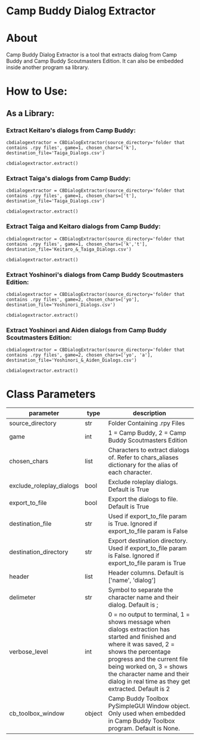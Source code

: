 # Camp Buddy Dialog Extractor

# About

Camp Buddy Dialog Extractor is a tool that extracts dialog from Camp Buddy and Camp Buddy Scoutmasters Edition.
It can also be embedded inside another program sa library.

# How to Use:

## As a Library:
### Extract Keitaro's dialogs from Camp Buddy:
```
cbdialogextractor = CBDialogExtractor(source_directory='folder that contains .rpy files', game=1, chosen_chars=['k'], destination_file='Taiga_Dialogs.csv')

cbdialogextractor.extract()
```
### Extract Taiga's dialogs from Camp Buddy:
```
cbdialogextractor = CBDialogExtractor(source_directory='folder that contains .rpy files', game=1, chosen_chars=['t'], destination_file='Taiga_Dialogs.csv')

cbdialogextractor.extract()
```
### Extract Taiga and Keitaro dialogs from Camp Buddy:
```
cbdialogextractor = CBDialogExtractor(source_directory='folder that contains .rpy files', game=1, chosen_chars=['k','t'], destination_file='Keitaro_&_Taiga_Dialogs.csv')

cbdialogextractor.extract()
```
### Extract Yoshinori's dialogs from Camp Buddy Scoutmasters Edition:
```
cbdialogextractor = CBDialogExtractor(source_directory='folder that contains .rpy files', game=2, chosen_chars=['yo'], destination_file='Yoshinori_Dialogs.csv')

cbdialogextractor.extract()
```
### Extract Yoshinori and Aiden dialogs from Camp Buddy Scoutmasters Edition:
```
cbdialogextractor = CBDialogExtractor(source_directory='folder that contains .rpy files', game=2, chosen_chars=['yo', 'a'], destination_file='Yoshinori_&_Aiden_Dialogs.csv')

cbdialogextractor.extract()
```

# Class Parameters
| parameter                | type   | description                                                                                                                                                                                                                                                                                  |
|--------------------------|--------|----------------------------------------------------------------------------------------------------------------------------------------------------------------------------------------------------------------------------------------------------------------------------------------------|
| source_directory         | str    | Folder Containing .rpy Files                                                                                                                                                                                                                                                                 |
| game                     | int    | 1 = Camp Buddy, 2 = Camp Buddy Scoutmasters Edition                                                                                                                                                                                                                                          |
| chosen_chars             | list   | Characters to extract dialogs of. Refer to chars_aliases dictionary for the alias of each character.                                                                                                                                                                                         |
| exclude_roleplay_dialogs | bool   | Exclude roleplay dialogs. Default is True                                                                                                                                                                                                                                                    |
| export_to_file           | bool   | Export the dialogs to file. Default is True                                                                                                                                                                                                                                                  |
| destination_file         | str    | Used if export_to_file param is True. Ignored if export_to_file param is False                                                                                                                                                                                                               |
| destination_directory    | str    | Export destination directory. Used if export_to_file param is False. Ignored if export_to_file param is True                                                                                                                                                                                 |
| header                   | list   | Header columns. Default is ['name', 'dialog']                                                                                                                                                                                                                                                |
| delimeter                | str    | Symbol to separate the character name and their dialog. Default is ;                                                                                                                                                                                                                         |
| verbose_level            | int    | 0 = no output to terminal, 1 = shows message when dialogs extraction has started and finished and where it was saved, 2 = shows the percentage progress and the current file being worked on, 3 = shows the character name and their dialog in real time as they get extracted. Default is 2 |
| cb_toolbox_window        | object | Camp Buddy Toolbox PySimpleGUI Window object. Only used when embedded in Camp Buddy Toolbox program. Default is None.                                                                                                                                                                        |
